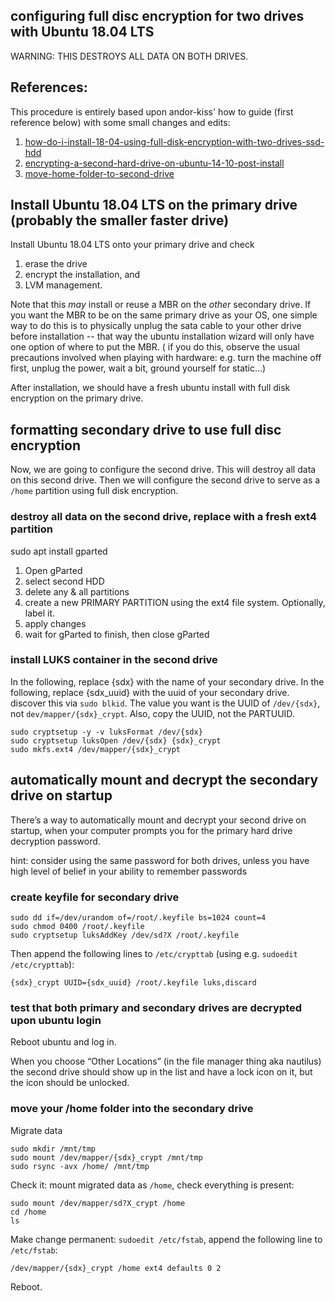 ## configuring full disc encryption for two drives with Ubuntu 18.04 LTS

WARNING: THIS DESTROYS ALL DATA ON BOTH DRIVES.

## References:

This procedure is entirely based upon andor-kiss' how to guide (first reference below) with some small changes and edits:

1.	[how-do-i-install-18-04-using-full-disk-encryption-with-two-drives-ssd-hdd](https://askubuntu.com/questions/1034079/how-do-i-install-18-04-using-full-disk-encryption-with-two-drives-ssd-hdd)
2.	[encrypting-a-second-hard-drive-on-ubuntu-14-10-post-install](https://­davidyat.es/2015/04/03/encrypting-a-second-hard-drive-on-ubuntu-14-10-post-install/)
3.	[move-home-folder-to-second-drive](https://askubuntu.com/questions/21321/move-home-folder-to-second-drive)

## Install Ubuntu 18.04 LTS on the primary drive (probably the smaller faster drive)

Install Ubuntu 18.04 LTS onto your primary drive and check

1.	erase the drive
2.	encrypt the installation, and
3.	LVM management.

Note that this *may* install or reuse a MBR on the *other* secondary drive. If you want the MBR to be on the same primary drive as your OS, one simple way to do this is to physically unplug the sata cable to your other drive before installation -- that way the ubuntu installation wizard will only have one option of where to put the MBR. ( if you do this, observe the usual precautions involved when playing with hardware: e.g. turn the machine off first, unplug the power, wait a bit, ground yourself for static...)

After installation, we should have a fresh ubuntu install with full disk encryption on the primary drive.

## formatting secondary drive to use full disc encryption

Now, we are going to configure the second drive. This will destroy all data on this second drive. Then we will configure the second drive to serve as a `/home` partition using full disk encryption.

### destroy all data on the second drive, replace with a fresh ext4 partition

sudo apt install gparted

1.	Open gParted
2.	select second HDD
3.	delete any & all partitions
4.	create a new PRIMARY PARTITION using the ext4 file system. Optionally, label it.
5.	apply changes
6.	wait for gParted to finish, then close gParted

### install LUKS container in the second drive 

In the following, replace {sdx} with the name of your secondary drive.
In the following, replace {sdx_uuid} with the uuid of your secondary drive. discover this via `sudo blkid`. The value you want is the UUID of `/dev/{sdx}`, not `dev/mapper/{sdx}_crypt`. Also, copy the UUID, not the PARTUUID.


```
sudo cryptsetup -y -v luksFormat /dev/{sdx}
sudo cryptsetup luksOpen /dev/{sdx} {sdx}_crypt
sudo mkfs.ext4 /dev/mapper/{sdx}_crypt
```

## automatically mount and decrypt the secondary drive on startup

There’s a way to automatically mount and decrypt your second drive on startup, when your computer prompts you for the primary hard drive decryption password.

hint: consider using the same password for both drives, unless you have high level of belief in your ability to remember passwords

### create keyfile for secondary drive

```
sudo dd if=/dev/urandom of=/root/.keyfile bs=1024 count=4
sudo chmod 0400 /root/.keyfile
sudo cryptsetup luksAddKey /dev/sd?X /root/.keyfile
```

Then append the following lines to `/etc/crypttab` (using e.g. `sudoedit /etc/crypttab`):

```
{sdx}_crypt UUID={sdx_uuid} /root/.keyfile luks,discard
```

### test that both primary and secondary drives are decrypted upon ubuntu login

Reboot ubuntu and log in.

When you choose “Other Locations” (in the file manager thing aka nautilus) the second drive should show up in the list and have a lock icon on it, but the icon should be unlocked.

### move your /home folder into the secondary drive

Migrate data

```
sudo mkdir /mnt/tmp
sudo mount /dev/mapper/{sdx}_crypt /mnt/tmp
sudo rsync -avx /home/ /mnt/tmp
```

Check it: mount migrated data as `/home`, check everything is present:

```
sudo mount /dev/mapper/sd?X_crypt /home
cd /home
ls
```

Make change permanent: `sudoedit /etc/fstab`, append the following line to `/etc/fstab`:

```
/dev/mapper/{sdx}_crypt /home ext4 defaults 0 2
```

Reboot.

